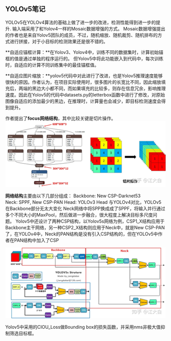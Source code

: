 ## YOLOv5笔记

YOLOv5在YOLOv4算法的基础上做了进一步的改进，检测性能得到进一步的提升.
输入端采用了和Yolov4一样的Mosaic数据增强的方式。
Mosaic数据增强提出的作者也是来自Yolov5团队的成员，不过，随机缩放、随机裁剪、随机排布的方式进行拼接，对于小目标的检测效果还是很不错的。

**自适应锚框计算：**在Yolov3、Yolov4中，训练不同的数据集时，计算初始锚框的值是通过单独的程序运行的。
但Yolov5中将此功能嵌入到代码中，每次训练时，自适应的计算不同训练集中的最佳锚框值。  

**自适应图片缩放：**yolov5代码中对此进行了改进，也是Yolov5推理速度能够很快的原因。作者认为，在项目实际使用时，很多图片的长宽比不同，因此缩放填充后，两端的黑边大小都不同，而如果填充的比较多，则存在信息冗余，影响推理速度。因此在Yolov5的代码中datasets.py的letterbox函数中进行了修改，对原始图像自适应的添加最少的黑边，在推理时，计算量也会减少，即目标检测速度会得到提升。

作者提出了**focus网络结构**，其中比较关键是切片操作。
![图片2](图片2.png)

**网络结构**主要由以下几部分组成：
Backbone: New CSP-Darknet53
Neck: SPPF, New CSP-PAN
Head: YOLOv3 Head
与YOLOv4对比，YOLOv5在Backbone部分无太大变化
Neck网络中将SPP换成成了SPPF，将输入并行通过多个不同大小的MaxPool，然后做进一步融合，很大程度上解决目标多尺度问题。
Yolov5中还设计了两种CSP结构，以Yolov5s网络为例，CSP1_X结构应用于Backbone主干网络，另一种CSP2_X结构则应用于Neck中，就是New CSP-PAN了，在YOLOv4中，Neck的PAN结构是没有引入CSP结构的，但在YOLOv5中作者在PAN结构中加入了CSP

![图片1](图片1.png)

Yolov5中采用的CIOU_Loss做Bounding box的损失函数，并采用nms非极大值抑制筛选目标框。
